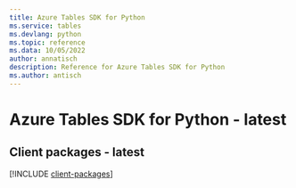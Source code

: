 ```yaml
---
title: Azure Tables SDK for Python
ms.service: tables
ms.devlang: python
ms.topic: reference
ms.data: 10/05/2022
author: annatisch
description: Reference for Azure Tables SDK for Python
ms.author: antisch
---
```

# Azure Tables SDK for Python - latest

## Client packages - latest
[!INCLUDE [client-packages](tables-client-index.md)]